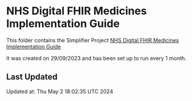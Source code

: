 # NHS Digital FHIR Medicines Implementation Guide
This folder contains the Simplifier Project [NHS Digital FHIR Medicines Implementation Guide](https://simplifier.net/ukdigitalmedicine)

It was created on 29/09/2023 and has been set up to run every 1 month.

## Last Updated

Updated at: Thu May  2 18:02:35 UTC 2024
